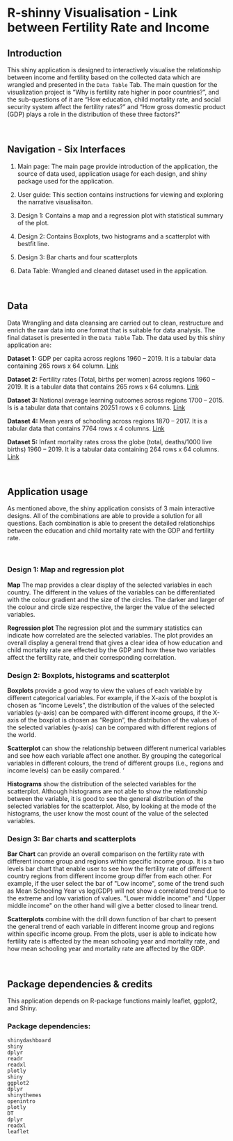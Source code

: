 # R-shinny Visualisation - Link between Fertility Rate and Income
## Introduction

This shiny application is designed to interactively visualise the relationship between income and fertility based on the collected data which are wrangled and presented in the `Data Table` Tab. The main question for the visualization project is “Why is fertility rate higher in poor countries?”, and the sub-questions of it are “How education, child mortality rate, and social security system affect the fertility rates?” and “How gross domestic product (GDP) plays a role in the distribution of these three factors?” 

<br>

## Navigation - Six Interfaces

1. Main page: The main page provide introduction of the application, the source of data used, application usage for each design, and shiny package used for the application. 

2. User guide: This section contains instructions for viewing and exploring the narrative visualisaiton.

3. Design 1: Contains a map and a regression plot with statistical summary of the plot.

4. Design 2: Contains Boxplots, two histograms and  a scatterplot with bestfit line.

5. Design 3: Bar charts and four scatterplots

6. Data Table: Wrangled and cleaned dataset used in the application.

<br>

## Data
Data Wrangling and data cleansing are carried out to clean, restructure and enrich the raw data into one format that is suitable for data analysis. The final dataset is presented in the `Data Table` Tab. The data used by this shiny application are:

**Dataset 1:** GDP per capita across regions 1960 – 2019. It is a tabular data containing 265  rows x 64 column. [Link](https://data.worldbank.org/indicator/NY.GDP.MKTP.CD)

**Dataset 2:** Fertility rates (Total, births per women) across regions 1960 – 2019. It is a tabular data that contains 265 rows x 64 columns. [Link](https://data.worldbank.org/indicator/SP.DYN.TFRT.IN)

**Dataset 3:** National average learning outcomes across regions 1700 – 2015. Is is a tabular data that contains 20251 rows x 6 columns. [Link](https://ourworldindata.org/grapher/learning-outcomes-1985-vs-2015)

**Dataset 4:** Mean years of schooling across regions 1870 – 2017. It is a tabular data that contains 7764 rows x 4 columns. [Link](https://ourworldindata.org/grapher/learning-outcomes-1985-vs-2015)

**Dataset 5:** Infant mortality rates cross the globe (total, deaths/1000 live births) 1960 – 2019. It is a tabular data containing 264  rows x 64 columns. [Link](https://data.worldbank.org/indicator/SP.DYN.IMRT.IN)

<br>

## Application usage
As mentioned above, the shiny application consists of 3 main interactive designs. All of the combinations are able to provide a solution for all questions. Each combination is able to present the detailed relationships between the education and child mortality rate with the GDP and fertility rate.

<br>

### Design 1: Map and regression plot
**Map** 
The map provides a clear display of the selected variables in each country. The different in the values of the variables can be differentiated with the colour gradient and the size of the circles. The darker and larger of the colour and circle size respective, the larger the value of the selected variables. 

**Regression plot**
The regression plot and the summary statistics can indicate how correlated are the selected variables. The plot provides an overall display a general trend that gives a clear idea of how education and child mortality rate are effected by the GDP and how these two variables affect the fertility rate, and their corresponding correlation.

### Design 2: Boxplots, histograms and scatterplot

**Boxplots** provide a good way to view the values of each variable by different categorical variables. For example, if the X-axis of the boxplot is chosen as “Income Levels”, the distribution of the values of the selected variables (y-axis) can be compared with different income groups, if the X-axis of the boxplot is chosen as “Region”, the distribution of the values of the selected variables (y-axis) can be compared with different regions of the world. 

**Scatterplot** can show the relationship between different numerical variables and see how each variable affect one another. By grouping the categorical variables in different colours, the trend of different groups (i.e., regions and income levels) can be easily compared. ‘

**Histograms** show the distribution of the selected variables for the scatterplot. Although histograms are not able to show the relationship between the variable, it is good to see the general distribution of the selected variables for the scatterplot. Also, by looking at the mode of the histograms, the user know the most count of the value of the selected variables.

### Design 3: Bar charts and scatterplots

**Bar Chart** can provide an overall comparison on the fertility rate with different income group and regions within specific income group. It is a two levels bar chart that enable user to see how the fertility rate of different country regions from different income group differ from each other. For example, if the user select the bar of "Low income", some of the trend such as Mean Schooling Year vs log(GDP) will not show a correlated trend due to the extreme and low variation of values. "Lower middle income" and "Upper middle income" on the other hand will give a better closed to linear trend. 

**Scatterplots** combine with the drill down function of bar chart to present the general trend of each variable in different income group and regions within specific income group. From the plots, user is able to indicate how fertility rate is affected by the mean schooling year and mortality rate, and how mean schooling year and mortality rate are affected by the GDP. 

<br>

## Package dependencies & credits

This application depends on R-package functions mainly leaflet, ggplot2, and Shiny.  

### Package dependencies:  
```
shinydashboard
shiny
dplyr
readr
readxl
plotly
shiny
ggplot2
dplyr
shinythemes
openintro
plotly
DT
dplyr
readxl
leaflet
```
